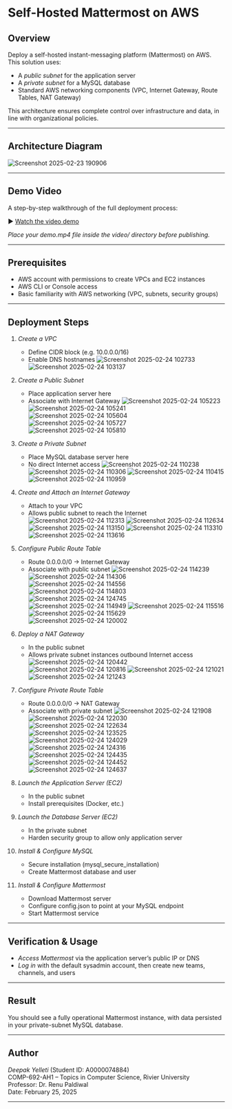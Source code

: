# Self-Hosted Mattermost on AWS

## Overview
Deploy a self-hosted instant-messaging platform (Mattermost) on AWS. This solution uses:
- A *public subnet* for the application server  
- A *private subnet* for a MySQL database  
- Standard AWS networking components (VPC, Internet Gateway, Route Tables, NAT Gateway)  

This architecture ensures complete control over infrastructure and data, in line with organizational policies.

---

## Architecture Diagram
![Screenshot 2025-02-23 190906](https://github.com/user-attachments/assets/782a64e5-aec7-4d09-b294-f0dc93cb5672)

---

## Demo Video
A step-by-step walkthrough of the full deployment process:

▶ [Watch the video demo](video/demo.mp4)

*Place your demo.mp4 file inside the video/ directory before publishing.*

---

## Prerequisites
- AWS account with permissions to create VPCs and EC2 instances  
- AWS CLI or Console access  
- Basic familiarity with AWS networking (VPC, subnets, security groups)

---

## Deployment Steps

1. *Create a VPC*  
   - Define CIDR block (e.g. 10.0.0.0/16)  
   - Enable DNS hostnames
![Screenshot 2025-02-24 102733](https://github.com/user-attachments/assets/ed639f75-34e9-49d4-accf-474db6e38fce)
![Screenshot 2025-02-24 103137](https://github.com/user-attachments/assets/707f73d8-ab3b-41ef-b0bf-5e3418b6d210)

2. *Create a Public Subnet*  
   - Place application server here  
   - Associate with Internet Gateway
![Screenshot 2025-02-24 105223](https://github.com/user-attachments/assets/7b307f4f-a55a-4df9-9bb8-9163bd1a644a)
![Screenshot 2025-02-24 105241](https://github.com/user-attachments/assets/0ae453c8-e5b6-4571-99ff-44303b56b383)
![Screenshot 2025-02-24 105604](https://github.com/user-attachments/assets/d47a1c8d-4ea6-4e24-9dcc-976ba99210b9)
![Screenshot 2025-02-24 105727](https://github.com/user-attachments/assets/847d42fe-7ecf-4616-90ff-2c62ae18cda4)
![Screenshot 2025-02-24 105810](https://github.com/user-attachments/assets/2febc7f3-96ee-4c51-9f59-0ba48a366d03)

3. *Create a Private Subnet*  
   - Place MySQL database server here  
   - No direct Internet access
![Screenshot 2025-02-24 110238](https://github.com/user-attachments/assets/85846d1f-75c6-4025-acdc-f2773fac427b)
![Screenshot 2025-02-24 110306](https://github.com/user-attachments/assets/33c6735a-ac93-44c2-9e7a-089f333a7397)
![Screenshot 2025-02-24 110415](https://github.com/user-attachments/assets/ebd50f13-25ba-4138-a0d5-6e616bf90eb5)
![Screenshot 2025-02-24 110959](https://github.com/user-attachments/assets/48911f5c-15d8-41bc-b687-e86e022b3628)

4. *Create and Attach an Internet Gateway*  
   - Attach to your VPC  
   - Allows public subnet to reach the Internet
![Screenshot 2025-02-24 112313](https://github.com/user-attachments/assets/b10ffabb-cb87-4fd9-ab17-7ba244eaabaa)
![Screenshot 2025-02-24 112634](https://github.com/user-attachments/assets/4dc7773b-2398-4332-98d6-fc0deebbdfb1)
![Screenshot 2025-02-24 113150](https://github.com/user-attachments/assets/0cba5c47-86d4-44d6-966a-db709f8e9589)
![Screenshot 2025-02-24 113310](https://github.com/user-attachments/assets/10953c15-b528-41ec-9f5b-1697ff385f3d)
![Screenshot 2025-02-24 113616](https://github.com/user-attachments/assets/5a879f39-7065-468e-af5d-540bfc897180)

5. *Configure Public Route Table*  
   - Route 0.0.0.0/0 → Internet Gateway  
   - Associate with public subnet
![Screenshot 2025-02-24 114239](https://github.com/user-attachments/assets/96a5813b-a11c-4905-8739-f3ad6a889251)
![Screenshot 2025-02-24 114306](https://github.com/user-attachments/assets/7c6632d2-4318-4114-b551-fc2d44f246ed)
![Screenshot 2025-02-24 114556](https://github.com/user-attachments/assets/c5c6e121-509e-4dd2-bb07-ee0b8b09e87b)
![Screenshot 2025-02-24 114803](https://github.com/user-attachments/assets/ae561b6a-6d28-4126-80c8-8c64c92e3716)
![Screenshot 2025-02-24 124745](https://github.com/user-attachments/assets/c35b190a-5cc8-4376-85cf-2af1df613e41)
![Screenshot 2025-02-24 114949](https://github.com/user-attachments/assets/80abf638-397a-4f33-b535-6340e0276eff)
![Screenshot 2025-02-24 115516](https://github.com/user-attachments/assets/ca4956b6-0825-48d0-84ef-1374bec380bc)
![Screenshot 2025-02-24 115629](https://github.com/user-attachments/assets/0e2a8427-378d-4034-81fc-3858db622b8d)
![Screenshot 2025-02-24 120002](https://github.com/user-attachments/assets/609f5174-80f4-4a0d-8d8e-94391eda8a4a)

6. *Deploy a NAT Gateway*  
   - In the public subnet  
   - Allows private subnet instances outbound Internet access
![Screenshot 2025-02-24 120442](https://github.com/user-attachments/assets/91b42793-cd39-4a00-a9e3-b1cdf6b4a9c5)
![Screenshot 2025-02-24 120816](https://github.com/user-attachments/assets/bbb34985-2370-488e-bd31-612bdec8f66e)
![Screenshot 2025-02-24 121021](https://github.com/user-attachments/assets/3dac038a-6dd7-470e-bcdc-19a606b9ca43)
![Screenshot 2025-02-24 121243](https://github.com/user-attachments/assets/a846c2c5-8ae2-495e-841e-5f868a93cb18)

7. *Configure Private Route Table*  
   - Route 0.0.0.0/0 → NAT Gateway  
   - Associate with private subnet
![Screenshot 2025-02-24 121908](https://github.com/user-attachments/assets/30da0888-e772-455a-87dc-86b9aaf3be76)
![Screenshot 2025-02-24 122030](https://github.com/user-attachments/assets/5e7b53fe-27e7-410e-84e6-5875b382eb62)
![Screenshot 2025-02-24 122634](https://github.com/user-attachments/assets/a4580e73-6a4c-4bf7-afb8-f57814cec8bb)
![Screenshot 2025-02-24 123525](https://github.com/user-attachments/assets/5b59c068-201f-4f10-a03a-1a59dc108978)
![Screenshot 2025-02-24 124029](https://github.com/user-attachments/assets/2d42fd66-ec7a-47c0-83fb-9aa442e7f015)
![Screenshot 2025-02-24 124316](https://github.com/user-attachments/assets/609b878a-7492-4d39-8384-13044fb4e4e3)
![Screenshot 2025-02-24 124435](https://github.com/user-attachments/assets/dbce2b40-6255-4d0b-8374-5bf42667da4e)
![Screenshot 2025-02-24 124452](https://github.com/user-attachments/assets/176c0d01-dac2-40fb-afee-da892c5d1262)
![Screenshot 2025-02-24 124637](https://github.com/user-attachments/assets/acbfb0be-092b-42f0-b059-06c0c8fec46c)

8. *Launch the Application Server (EC2)*  
   - In the public subnet  
   - Install prerequisites (Docker, etc.)

9. *Launch the Database Server (EC2)*  
   - In the private subnet  
   - Harden security group to allow only application server

10. *Install & Configure MySQL*  
    - Secure installation (mysql_secure_installation)  
    - Create Mattermost database and user

11. *Install & Configure Mattermost*  
    - Download Mattermost server  
    - Configure config.json to point at your MySQL endpoint  
    - Start Mattermost service

---

## Verification & Usage
- *Access Mattermost* via the application server’s public IP or DNS  
- *Log in* with the default sysadmin account, then create new teams, channels, and users  

---

## Result
You should see a fully operational Mattermost instance, with data persisted in your private-subnet MySQL database.  

---

## Author
*Deepak Yelleti* (Student ID: A0000074884)  
COMP-692-AH1 – Topics in Computer Science, Rivier University  
Professor: Dr. Renu Paldiwal  
Date: February 25, 2025

---
